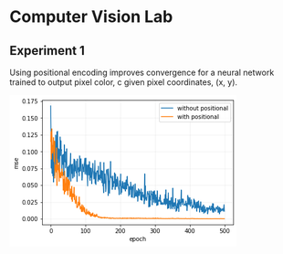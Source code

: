 # Computer Vision Lab

## Experiment 1
Using positional encoding improves convergence for a neural network trained to output pixel color, c given pixel coordinates, (x, y).

<img src='imgs/positonal_encoding.png'/>
